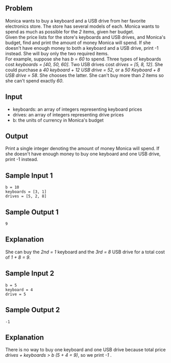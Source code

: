 ## Problem
Monica wants to buy a keyboard and a USB drive from her favorite electronics store. The store has several models of each. Monica wants to spend as much as possible for the *2* items, given her budget.  
Given the price lists for the store's keyboards and USB drives, and Monica's budget, find and print the amount of money Monica will spend. If she doesn't have enough money to both a keyboard and a USB drive, print -1 instead. She will buy only the two required items.  
For example, suppose she has *b = 60* to spend. Three types of keyboards cost *keyboards = [40, 50, 60]*. Two USB drives cost *drives = [5, 8, 12]*. She could purchase a *40 keyboard + 12 USB drive = 52*, or a *50 Keyboard + 8 USB drive = 58*. She chooses the latter. She can't buy more than *2* items so she can't spend exactly *60*.

## Input
- keyboards: an array of integers representing keyboard prices
- drives: an array of integers representing drive prices
- b: the units of currency in Monica's budget

## Output
Print a single integer denoting the amount of money Monica will spend. If she doesn't have enough money to buy one keyboard and one USB drive, print -1 instead.


## Sample Input 1
```
b = 10
keyboards = [3, 1]
drives = [5, 2, 8]
```
## Sample Output 1
```
9
```
## Explanation
She can buy the *2nd = 1* keyboard and the *3rd = 8* USB drive for a total cost of *1 + 8 = 9*.

## Sample Input 2
```
b = 5
keyboard = 4
drive = 5
```
## Sample Output 2
```
-1
```
## Explanation
There is no way to buy one keyboard and one USB drive because total price *drives + keyboards > b (5 + 4 = 9)*, so we print *-1* .